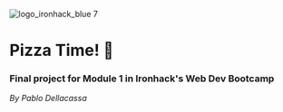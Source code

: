 ![logo_ironhack_blue 7](https://user-images.githubusercontent.com/23629340/40541063-a07a0a8a-601a-11e8-91b5-2f13e4e6b441.png)

# Pizza Time!  🍕
### Final project for Module 1 in Ironhack's Web Dev Bootcamp

*By Pablo Dellacassa*



